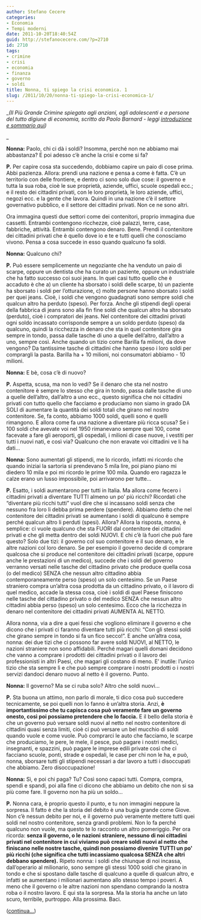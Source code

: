 ```yaml
---
author: Stefano Cecere
categories:
- Economia
- Tempi moderni
date: 2011-10-20T18:40:54Z
guid: http://stefanocecere.com/?p=2710
id: 2710
tags:
- crimine
- crisi
- economia
- finanza
- governo
- soldi
title: Nonna, ti spiego la crisi economica. 1
slug: /2011/10/20/nonna-ti-spiego-la-crisi-economica-1/
---
```


__(Il Più Grande Crimine spiegato agli anziani, agli adolescenti e a persone del tutto digiune di economia, scritto da Paolo Barnard - leggi [introduzione e sommario qui](http://stefanocecere.com/2011/10/24/vi-spiego-la-crisi-economica/ "Vi spiego la crisi economica"))_
  
_ 

**Nonna:** Paolo, chi ci dà i soldi? Insomma, perché non ne abbiamo mai abbastanza? E poi adesso c’è anche la crisi e come si fa?

**P.** Per capire cosa sta succedendo, dobbiamo capire un paio di cose prima. Abbi pazienza. Allora: prendi una nazione e pensa a come è fatta. C’è un territorio con delle frontiere, e dentro ci sono solo due cose: il governo e tutta la sua roba, cioè le sue proprietà, aziende, uffici, scuole ospedali ecc.; e il resto dei cittadini privati, con le loro proprietà, le loro aziende, uffici, negozi ecc. e la gente che lavora. Quindi in una nazione c’è il settore governativo pubblico, e il settore dei cittadini privati. Non ce ne sono altri.

Ora immagina questi due settori come dei contenitori, proprio immagina due cassetti. Entrambi contengono ricchezze, cioè palazzi, terre, case, fabbriche, attività. Entrambi contengono denaro. Bene. Prendi il contenitore dei cittadini privati che è quello dove io e te e tutti quelli che conosciamo vivono. Pensa a cosa succede in esso quando qualcuno fa soldi.

**Nonna:** Qualcuno chi?

**P.** Può essere semplicemente un negoziante che ha venduto un paio di scarpe, oppure un dentista che ha curato un paziente, oppure un industriale che ha fatto successo coi suoi jeans. In quei casi tutto quello che è accaduto è che a) un cliente ha sborsato i soldi delle scarpe, b) un paziente ha sborsato i soldi per l’otturazione, c) molte persone hanno sborsato i soldi per quei jeans. Cioè, i soldi che vengono guadagnati sono sempre soldi che qualcun altro ha perduto (speso). Per forza. Anche gli stipendi degli operai della fabbrica di jeans sono alla fin fine soldi che qualcun altro ha sborsato (perduto), cioè i compratori dei jeans. Nel contenitore dei cittadini privati ogni soldo incassato corrisponde sempre a un soldo perduto (speso) da qualcuno, quindi la ricchezza in denaro che sta in quel contenitore gira sempre in tondo, passa dalle tasche di uno a quelle dell’altro, dall’altro a uno, sempre così. Anche quando un tizio come Barilla fa milioni, da dove vengono? Da tantissime tasche di cittadini che hanno speso i loro soldi per comprargli la pasta. Barilla ha + 10 milioni, noi consumatori abbiamo - 10 milioni.

**Nonna:** E bè, cosa c’è di nuovo?

**P.** Aspetta, scusa, ma non lo vedi? Se il denaro che sta nel nostro contenitore è sempre lo stesso che gira in tondo, passa dalle tasche di uno a quelle dell’altro, dall’altro a uno ecc., questo significa che noi cittadini privati con tutto quello che facciamo e produciamo non siamo in grado DA SOLI di aumentare la quantità dei soldi totali che girano nel nostro contenitore. Se, fa conto, abbiamo 1000 soldi, quelli sono e quelli rimangono. E allora come fa una nazione a diventare più ricca scusa? Se i 100 soldi che avevate voi nel 1950 rimanevano sempre quei 100, come facevate a fare gli aeroporti, gli ospedali, i milioni di case nuove, i vestiti per tutti i nuovi nati, e così via? Qualcuno che non eravate voi cittadini ve li ha dati…

**Nonna:** Sono aumentati gli stipendi, me lo ricordo, infatti mi ricordo che quando iniziai la sartoria si prendevano 5 mila lire, poi piano piano mi diedero 10 mila e poi mi ricordo le prime 100 mila. Quando ero ragazza le calze erano un lusso impossibile, poi arrivarono per tutte…

**P.** Esatto, i soldi aumentarono per tutti in Italia. Ma allora come fecero i cittadini privati a diventare TUTTI almeno un po’ più ricchi? Ricordati che “diventare più ricchi tutti” vuol dire che si incassano soldi senza che nessuno fra loro li debba prima perdere (spendere). Abbiamo detto che nel contenitore dei cittadini privati se aumentano i soldi di qualcuno è sempre perché qualcun altro li perduti (spesi). Allora? Allora la risposta, nonna, è semplice: ci vuole qualcuno che sta FUORI dal contenitore dei cittadini privati e che gli metta dentro dei soldi NUOVI. E chi c’è là fuori che può fare questo? Solo due tizi: il governo col suo contenitore e il suo denaro, e le altre nazioni col loro denaro. Se per esempio il governo decide di comprare qualcosa che si produce nel contenitore dei cittadini privati (scarpe, oppure anche le prestazioni di un medico), succede che i soldi del governo verranno versati nelle tasche del cittadino privato che produce quella cosa (o del medico) SENZA che nessun altro cittadino abbia contemporaneamente perso (speso) un solo centesimo. Se un Paese straniero compra un’altra cosa prodotta da un cittadino privato, o il lavoro di quel medico, accade la stessa cosa, cioè i soldi di quel Paese finiscono nelle tasche del cittadino privato o del medico SENZA che nessun altro cittadini abbia perso (speso) un solo centesimo. Ecco che la ricchezza in denaro nel contenitore dei cittadini privati AUMENTA AL NETTO.

Allora nonna, via a dire a quei fessi che vogliono eliminare il governo e che dicono che i privati ci faranno diventare tutti più ricchi: “Con gli stessi soldi che girano sempre in tondo si fa un fico secco!”. E anche un’altra cosa, nonna: dei due tizi che ci possono far avere soldi NUOVI, al NETTO, le nazioni straniere non sono affidabili. Perché magari quelli domani decidono che vanno a comprare i prodotti dei cittadini privati o il lavoro dei professionisti in altri Paesi, che magari gli costano di meno. E’ inutile: l’unico tizio che sta sempre lì e che può sempre comprare i nostri prodotti o i nostri servizi dandoci denaro nuovo al netto è il governo. Punto.

**Nonna:** Il governo? Ma se ci ruba solo? Altro che soldi nuovi…

**P.** Sta buona un attimo, non parlo di morale, ti dico cosa può succedere tecnicamente, se poi quelli non lo fanno è un’altra storia. Anzi, **è importantissimo che tu capisca cosa può veramente fare un governo onesto, così poi possiamo pretendere che lo faccia.** E il bello della storia è che un governo può versare soldi nuovi al netto nel nostro contenitore di cittadini quasi senza limiti, cioè ci può versare un bel mucchio di soldi quando vuole e come vuole. Può comprarci le auto che facciamo, le scarpe che produciamo, le pere, le mele, il pesce, può pagare i nostri medici, insegnanti, e spazzini, può pagare le imprese edili private così che ci facciano scuole, ponti, strade e ospedali, le case per chi non le ha, e può, nonna, sborsare tutti gli stipendi necessari a dar lavoro a tutti i disoccupati che abbiamo. Zero disoccupazione!

**Nonna:** Sì, e poi chi paga? Tu? Così sono capaci tutti. Compra, compra, spendi e spandi, poi alla fine ci dicono che abbiamo un debito che non si sa più come fare. Il governo non ha più un soldo…

**P.** Nonna cara, è proprio questo il punto, e tu non immagini neppure la sorpresa. Il fatto è che la storia del debito è una bugia grande come Giove. Non c’è nessun debito per noi, e il governo può veramente mettere tutti quei soldi nel nostro contenitore, senza grandi problemi. Non lo fa perché qualcuno non vuole, ma questo te lo racconto un altro pomeriggio. Per ora ricorda: **senza il governo, o le nazioni straniere, nessuno di noi cittadini privati nel contenitore in cui viviamo può creare soldi nuovi al netto che finiscano nelle nostre tasche, quindi non possiamo divenire TUTTI un po' più ricchi (che significa che tutti incassiamo qualcosa SENZA che altri debbano spendere).** Ripeto nonna: i soldi che chiunque di noi incassa, dall’operario al milionario, sono sempre gli stessi 1000 soldi che girano in tondo e che si spostano dalle tasche di qualcuno a quelle di qualcun altro, e infatti se aumentano i milionari aumentano allo stesso tempo i poveri. A meno che il governo o le altre nazioni non spendano comprando la nostra roba o il nostro lavoro. E qui sta la sorpresa. Ma la storia ha anche un lato scuro, terribile, purtroppo. Alla prossima. Baci.

([continua…](http://stefanocecere.com/2011/10/21/nonna-ti-spiego-la-crisi-economica-2/ "Nonna, ti spiego la crisi economica. 2"))